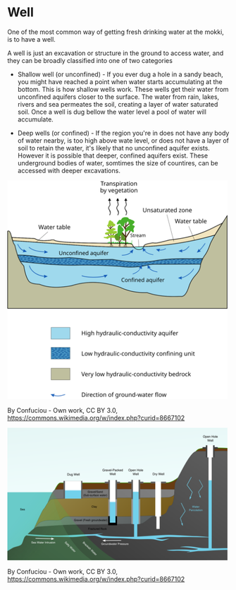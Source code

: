 # Well
One of the most common way of getting fresh drinking water at the mokki, is to have a well.

A well is just an excavation or structure in the ground to access water, and they can
be broadly classified into one of two categories

* Shallow well (or unconfined) - If you ever dug a hole in a sandy beach, you might
have reached a point when water starts accumulating at the bottom. This is how shallow
wells work. These wells get their water from unconfined aquifers closer to the surface.
The water from rain, lakes, rivers and sea permeates the soil, creating
a layer of water saturated soil. Once a well is dug bellow the water level a pool of water
will accumulate.

* Deep wells (or confined) - If the region you're in does not have any body of water nearby, is
too high above wate level, or does not have a layer of soil to retain the water, it's likely
that no unconfined aquifer exists. However it is possible that deeper, confined aquifers exist.
These underground bodies of water, somtimes the size of countires, can be accessed with deeper
excavations.




<img src="../../media/images/basics/water/Aquifer_en.svg" width="500" />

By Confuciou - Own work, CC BY 3.0, https://commons.wikimedia.org/w/index.php?curid=8667102



<img src="../../media/images/basics/water/Water_well_types_wiki.svg" width="500" />

By Confuciou - Own work, CC BY 3.0, https://commons.wikimedia.org/w/index.php?curid=8667102
